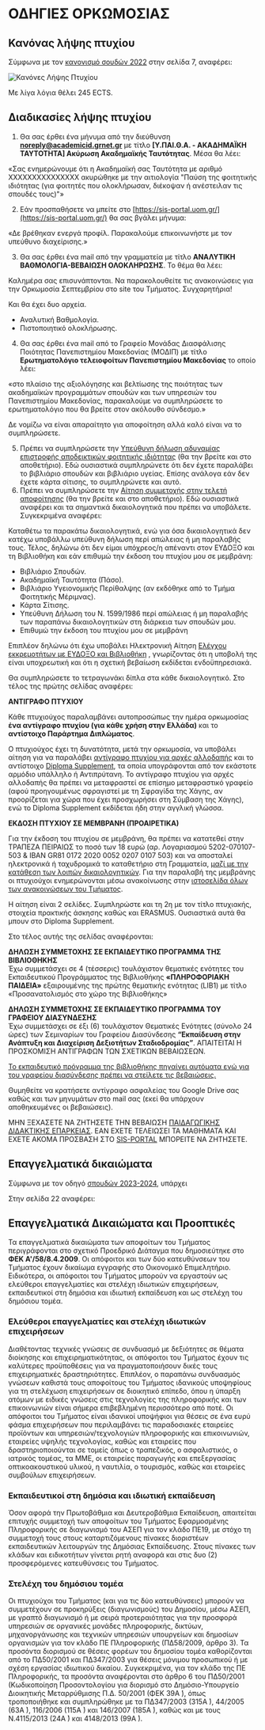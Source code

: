 # ΟΔΗΓΙΕΣ ΟΡΚΩΜΟΣΙΑΣ

## Κανόνας λήψης πτυχίου

Σύμφωνα με τον [κανονισμό σουδών 2022](https://www.uom.gr/assets/site/public/nodes/4317/14235-KANONISMOS_SPOUDON_TMIMA_EP-EKDOSI_2022.pdf) στην σελίδα 7, αναφέρει:

![Κανόνες Λήψης Πτυχίου](kanonas-lipsis-ptixiou.png "Κανόνες Λήψης Πτυχίου]")

Με λίγα λόγια θέλει 245 ECTS.

## Διαδικασίες λήψης πτυχίου

1. Θα σας έρθει ένα μήνυμα από την διεύθυνση **noreply@academicid.grnet.gr** με τίτλο **[Υ.ΠΑΙ.Θ.Α. - ΑΚΑΔΗΜΑΪΚΗ ΤΑΥΤΟΤΗΤΑ] Ακύρωση Ακαδημαϊκής Ταυτότητας**. Μέσα θα λέει:

«Σας ενημερώνουμε ότι η Ακαδημαϊκή σας Ταυτότητα με αριθμό ΧΧΧΧΧΧΧΧΧΧΧΧΧΧΧ ακυρώθηκε με την αιτιολογία "Παύση της φοιτητικής ιδιότητας (για φοιτητές που ολοκλήρωσαν, διέκοψαν ή ανέστειλαν τις σπουδές τους)"»

2. Εάν προσπαθήσετε να μπείτε στο [https://sis-portal.uom.gr/](https://sis-portal.uom.gr/) θα σας βγάλει μήνυμα:

«Δε βρέθηκαν ενεργά προφίλ. Παρακαλούμε επικοινωνήστε με τον υπεύθυνο διαχείρισης.»

3. Θα σας έρθει ένα mail από την γραμματεία με τίτλο **ΑΝΑΛΥΤΙΚΗ ΒΑΘΜΟΛΟΓΙΑ-ΒΕΒΑΙΩΣΗ ΟΛΟΚΛΗΡΩΣΗΣ**. Το θέμα θα λέει:

Καλημέρα σας επισυνάπτονται.
Να παρακολουθείτε τις ανακοινώσεις για την Ορκωμοσία Σεπτεμβρίου στο site του Τμήματος.
Συγχαρητήρια!

Και θα έχει δυο αρχεία.
- Αναλυτική Βαθμολογία.   
- Πιστοποιητικό ολοκλήρωσης.  

4. Θα σας έρθει ένα mail από το Γραφείο Μονάδας Διασφάλισης Ποιότητας Πανεπιστημίου Μακεδονίας (ΜΟΔΙΠ) με τίτλο **Ερωτηματολόγιο τελειοφοίτων Πανεπιστημίου Μακεδονίας** το οποίο λέει:

«στο πλαίσιο της αξιολόγησης και βελτίωσης της ποιότητας των ακαδημαϊκών προγραμμάτων σπουδών και των υπηρεσιών του Πανεπιστημίου Μακεδονίας, παρακαλούμε να συμπληρώσετε το ερωτηματολόγιο που θα βρείτε στον ακόλουθο σύνδεσμο.»

Δε νομίζω να είναι απαραίτητο για αποφοίτηση αλλά καλό είναι να το συμπληρώσετε.

5. Πρέπει να συμπληρώσετε την [Υπεύθυνη δήλωση αδυναμίας επιστροφής αποδεικτικών φοιτητικής ιδιότητας](https://www.uom.gr/assets/site/public/nodes/3661/7285-GradDeclaration.docx) (θα την βρείτε και στο αποθετήριο). Εδώ ουσιαστικά συμπληρώνετε ότι δεν έχετε παραλάβει το βιβλιάριο σπουδών και βιβλιάριο υγείας. Επίσης ανάλογα εάν δεν έχετε κάρτα σίτισης, το συμπληρώνετε και αυτό.    
6. Πρέπει να συμπληρώσετε την [Αίτηση συμμετοχής στην τελετή αποφοίτησης](https://www.uom.gr/assets/site/public/nodes/3661/7609-GradApplication_2020.docx) (θα την βρείτε και στο αποθετήριο). Εδώ ουσιαστικά αναφέρει και τα σημαντικά δικαιολογητικά που πρέπει να υποβάλετε. Συγκεκριμένα αναφέρει:

Καταθέτω τα παρακάτω δικαιολογητικά, ενώ για όσα δικαιολογητικά δεν κατέχω υποβάλλω υπεύθυνη δήλωση περί απώλειας ή μη παραλαβής τους. Τέλος, δηλώνω ότι δεν είμαι υπόχρεος/η απέναντι στον ΕΥΔΟΞΟ και τη Βιβλιοθήκη και εάν επιθυμώ την έκδοση του πτυχίου μου σε μεμβράνη:

* Βιβλιάριο Σπουδών.   
* Ακαδημαϊκή Ταυτότητα (Πάσο).   
* Βιβλιάριο Υγειονομικής Περίθαλψης (αν εκδόθηκε από το Τμήμα Φοιτητικής Μέριμνας).   
* Κάρτα Σίτισης.   
* Υπεύθυνη Δήλωση του Ν. 1599/1986 περί απώλειας ή μη παραλαβής των παραπάνω δικαιολογητικών στη διάρκεια των σπουδών μου.   
* Επιθυμώ την έκδοση του πτυχίου μου σε μεμβράνη   

Επιπλέον δηλώνω ότι έχω υποβάλει Ηλεκτρονική Αίτηση  [Ελέγχου εκκρεμοτήτων με ΕΥΔΟΞΟ και Βιβλιοθήκη](https://www.lib.uom.gr/index.php/el/aitisi-elegxou-mi-ekkremotitas?view=form) , γνωρίζοντας ότι η υποβολή της είναι υποχρεωτική και ότι η σχετική βεβαίωση εκδίδεται ενδοϋπηρεσιακά.
 
Θα συμπληρώσετε το τετραγωνάκι δίπλα στα κάθε δικαιολογητικό. Στο τέλος της πρώτης σελίδας αναφέρει:

**ΑΝΤΙΓΡΑΦΟ ΠΤΥΧΙΟΥ** 

Κάθε πτυχιούχος παραλαμβάνει αυτοπροσώπως την ημέρα ορκωμοσίας **ένα αντίγραφο πτυχίου (για κάθε χρήση στην Ελλάδα)** και το **αντίστοιχο Παράρτημα Διπλώματος**.

Ο πτυχιούχος έχει τη δυνατότητα, μετά την ορκωμοσία, να υποβάλει αίτηση για να παραλάβει <u>αντίγραφο πτυχίου για αρχές αλλοδαπής</u> και το αντίστοιχο <u>Diploma Supplement</u>, τα οποία υπογράφονται από τον εκάστοτε αρμόδιο υπάλληλο ή Αντιπρύτανη. Το αντίγραφο πτυχίου για αρχές αλλοδαπής θα πρέπει να μεταφραστεί σε επίσημο μεταφραστικό γραφείο (αφού προηγουμένως σφραγιστεί με τη Σφραγίδα της Χάγης, αν προορίζεται για χώρα που έχει προσχωρήσει στη Σύμβαση της Χάγης), ενώ το Diploma Supplement εκδίδεται ήδη στην αγγλική γλώσσα.

**ΕΚΔΟΣΗ ΠΤΥΧΙΟΥ ΣΕ ΜΕΜΒΡΑΝΗ (ΠΡΟΑΙΡΕΤΙΚΑ)**

Για την έκδοση του πτυχίου σε μεμβράνη, θα πρέπει να κατατεθεί στην ΤΡΑΠΕΖΑ ΠΕΙΡΑΙΩΣ το ποσό των 18 ευρώ (αρ. Λογαριασμού 5202-070107-503 & ΙΒΑΝ  GR81 0172 2020 0052 0207 0107 503) και να αποσταλεί ηλεκτρονικά ή ταχυδρομικά το καταθετήριο στη Γραμματεία, <u>μαζί με την κατάθεση των λοιπών δικαιολογητικών</u>. Για την παραλαβή της μεμβράνης οι πτυχιούχοι ενημερώνονται μέσω ανακοίνωσης στην [ιστοσελίδα όλων των ανακοινώσεων του Τμήματος](https://www.uom.gr/dai/ta-nea-toy-tmhmatos).

Η αίτηση είναι 2 σελίδες. Συμπληρώστε και τη 2η με τον τίτλο πτυχιακής, στοιχεία πρακτικής άσκησης καθώς και ERASMUS. Ουσιαστικά αυτά θα μπουν στο Diploma Supplement.

Στο τέλος αυτής της σελίδας αναφέρονται:

**ΔΗΛΩΣΗ ΣΥΜΜΕΤΟΧΗΣ ΣΕ ΕΚΠΑΙΔΕΥΤΙΚΟ ΠΡΟΓΡΑΜΜΑ ΤΗΣ ΒΙΒΛΙΟΘΗΚΗΣ**   
Έχω συμμετάσχει σε 4 (τέσσερις) τουλάχιστον θεματικές ενότητες του Εκπαιδευτικού Προγράμματος της Βιβλιοθήκης **«ΠΛΗΡΟΦΟΡΙΑΚΗ ΠΑΙΔΕΙΑ»** εξαιρουμένης της πρώτης θεματικής ενότητας (LIB1) με τίτλο «Προσανατολισμός στο χώρο της Βιβλιοθήκης»   

**ΔΗΛΩΣΗ ΣΥΜΜΕΤΟΧΗΣ ΣΕ ΕΚΠΑΙΔΕΥΤΙΚΟ ΠΡΟΓΡΑΜΜΑ ΤΟΥ ΓΡΑΦΕΙΟΥ ΔΙΑΣΥΝΔΕΣΗΣ**   
Έχω συμμετάσχει σε έξι (6) τουλάχιστον Θεματικές Ενότητες (σύνολο 24 ώρες) των Σεμιναρίων του Γραφείου Διασύνδεσης **“Εκπαίδευση στην Ανάπτυξη και Διαχείριση Δεξιοτήτων Σταδιοδρομίας”**. ΑΠΑΙΤΕΙΤΑΙ Η ΠΡΟΣΚΟΜΙΣΗ ΑΝΤΙΓΡΑΦΩΝ ΤΩΝ ΣΧΕΤΙΚΩΝ ΒΕΒΑΙΩΣΕΩΝ.   

<u>Το εκπαιδευτικό πρόγραμμα της βιβλιοθήκης πηγαίνει αυτόματα ενώ για του γραφείου διασύνδεσης πρέπει να στείλετε τις βεβαιώσεις.</u>

Θυμηθείτε να κρατήσετε αντίγραφο ασφαλείας του Google Drive σας καθώς και των μηνυμάτων στο mail σας (εκεί θα υπάρχουν αποθηκευμένες οι βεβαιώσεις).

ΜΗΝ ΞΕΧΑΣΕΤΕ ΝΑ ΖΗΤΗΣΕΤΕ ΤΗΝ ΒΕΒΑΙΩΣΗ [ΠΑΙΔΑΓΩΓΙΚΗΣ ΔΙΔΑΚΤΙΚΗΣ ΕΠΑΡΚΕΙΑΣ](https://www.uom.gr/dai/programma-paidagogikhs-kai-didaktikhs-eparkeias). ΕΑΝ ΕΧΕΤΕ ΤΕΛΕΙΩΣΕΙ ΤΑ ΜΑΘΗΜΑΤΑ ΚΑΙ ΕΧΕΤΕ ΑΚΟΜΑ ΠΡΟΣΒΑΣΗ ΣΤΟ [SIS-PORTAL](https://sis-portal.uom.gr/) ΜΠΟΡΕΙΤΕ ΝΑ ΖΗΤΗΣΕΤΕ.


## Επαγγελματικά δικαιώματα

Σύμφωνα με τον οδηγό [σπουδών 2023-2024](https://drive.google.com/file/d/1UTjhWPKKxKA_x0q9BpdRuZEFUWgQfYhU/view), υπάρχει 

Στην σελίδα 22 αναφέρει:

## Επαγγελματικά Δικαιώματα και Προοπτικές
Τα επαγγελματικά δικαιώματα των αποφοίτων του Τμήματος περιγράφονται στο σχετικό Προεδρικό Διάταγμα που δημοσιεύτηκε στο **ΦΕΚ A'/58/8.4.2009**. Οι απόφοιτοι και των δύο κατευθύνσεων του Τμήματος έχουν δικαίωμα εγγραφής στο Οικονομικό Επιμελητήριο. Ειδικότερα, οι απόφοιτοι του Τμήματος μπορούν να εργαστούν ως ελεύθεροι επαγγελματίες και στελέχη ιδιωτικών επιχειρήσεων, εκπαιδευτικοί στη δημόσια και ιδιωτική εκπαίδευση και ως στελέχη του δημόσιου τομέα.

### Ελεύθεροι επαγγελματίες και στελέχη ιδιωτικών επιχειρήσεων 
Διαθέτοντας τεχνικές γνώσεις σε συνδυασμό με δεξιότητες σε θέματα διοίκησης και επιχειρηματικότητας, οι απόφοιτοι του Τμήματος έχουν τις καλύτερες προϋποθέσεις για να πραγματοποιήσουν δικές τους επιχειρηματικές δραστηριότητες. Επιπλέον, ο παραπάνω συνδυασμός γνώσεων καθιστά τους αποφοίτους του Τμήματος ιδανικούς υποψηφίους για τη στελέχωση επιχειρήσεων σε διοικητικό επίπεδο, όπου η ύπαρξη ατόμων με ειδικές γνώσεις στις τεχνολογίες της πληροφορικής και των επικοινωνιών είναι σήμερα επιβεβλημένη περισσότερο από ποτέ. Οι απόφοιτοι του Τμήματος είναι ιδανικοί υποψήφιοι για θέσεις σε ένα ευρύ φάσμα επιχειρήσεων που περιλαμβάνει τις παραδοσιακές εταιρείες προϊόντων και υπηρεσιών/τεχνολογιών πληροφορικής και επικοινωνιών, εταιρείες υψηλής τεχνολογίας, καθώς και εταιρείες που δραστηριοποιούνται σε τομείς όπως ο τραπεζικός, ο ασφαλιστικός, ο ιατρικός τομέας, τα ΜΜΕ, οι εταιρείες παραγωγής και επεξεργασίας οπτικοακουστικού υλικού, η ναυτιλία, ο τουρισμός, καθώς και εταιρείες συμβούλων επιχειρήσεων.

### Εκπαιδευτικοί στη δημόσια και ιδιωτική εκπαίδευση
Όσον αφορά την Πρωτοβάθμια και Δευτεροβάθμια Εκπαίδευση, απαιτείται επιτυχής συμμετοχή των αποφοίτων του Τμήματος Εφαρμοσμένης Πληροφορικής σε διαγωνισμό του ΑΣΕΠ για τον κλάδο ΠΕ19, με στόχο τη συμμετοχή τους στους καταρτιζόμενους πίνακες διοριστέων εκπαιδευτικών λειτουργών της Δημόσιας Εκπαίδευσης. Στους πίνακες των κλάδων και ειδικοτήτων γίνεται ρητή αναφορά και στις δυο (2) προσφερόμενες κατευθύνσεις του Τμήματος.

### Στελέχη του δημόσιου τομέα
Οι πτυχιούχοι του Τμήματος (και για τις δύο κατευθύνσεις) μπορούν να συμμετέχουν σε προκηρύξεις (διαγωνισμούς) του Δημοσίου, μέσω ΑΣΕΠ, με γραπτό διαγωνισμό ή με σειρά προτεραιότητας για την προσφορά υπηρεσιών σε οργανικές μονάδες πληροφορικής, δικτύων, μηχανοργάνωσης και τεχνικών υπηρεσιών υπουργείων και δημοσίων οργανισμών για τον κλάδο ΠΕ Πληροφορικής (ΠΔ58/2009, άρθρο 3). Τα προσόντα διορισμού σε θέσεις φορέων του δημοσίου τομέα καθορίζονται από το ΠΔ50/2001 και ΠΔ347/2003 για θέσεις μόνιμου προσωπικού ή με σχέση εργασίας ιδιωτικού δικαίου. Συγκεκριμένα, για τον κλάδο της ΠΕ Πληροφορικής, τα προσόντα αναφέρονται στο άρθρο 6 του ΠΔ50/2001 (Κωδικοποίηση Προσοντολογίου για διορισμό στο Δημόσιο-Υπουργείο Διοικητικής Μεταρρύθμισης Π.Δ. 50/2001 (ΦΕΚ 39Α ́), όπως τροποποιήθηκε και συμπληρώθηκε με τα ΠΔ347/2003 (315Α ́), 44/2005 (63Α ́), 116/2006 (115Α ́) και 146/2007 (185Α ́), καθώς και με τους Ν.4115/2013 (24Α ́) και 4148/2013 (99Α ́).
